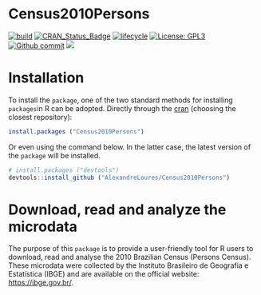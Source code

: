 
<!-- README.md is generated from README.Rmd. Please edit that file -->

# Census2010Persons

<!-- badges: start -->

[![build](https://github.com/AlexandreLoures/Census2010Persons/actions/workflows/main.yml/badge.svg)](https://github.com/AlexandreLoures/Census2010Persons/actions)
[![CRAN_Status_Badge](https://www.r-pkg.org/badges/version/Census2010Persons)](https://cran.r-project.org/package=Census2010Persons)
[![lifecycle](https://img.shields.io/badge/lifecycle-experimental-orange.svg)](https://lifecycle.r-lib.org/articles/stages.html)
[![License:
GPL3](https://img.shields.io/badge/License-GPL3-blue.svg)](https://opensource.org/licenses/GPL3)
[![Github
commit](https://img.shields.io/github/last-commit/AlexandreLoures/Census2010Persons)](https://github.com/AlexandreLoures/Census2010Persons/commit/main)
[![](https://cranlogs.r-pkg.org/badges/grand-total/Census2010Persons?color=blue)](https://cran.r-project.org/package=Census2010Persons)
<!-- badges: end -->

# Installation

To install the `package`, one of the two standard methods for installing
`packages`in R can be adopted. Directly through the
[cran](https://cran.r-project.org/package=Census2010Persons) (choosing
the closest repository):

``` r
install.packages ("Census2010Persons")
```

Or even using the command below. In the latter case, the latest version
of the `package` will be installed.

``` r
# install.packages ("devtools")
devtools::install_github ("AlexandreLoures/Census2010Persons")
```

# Download, read and analyze the microdata

The purpose of this `package` is to provide a user-friendly tool for R
users to download, read and analyse the 2010 Brazilian Census (Persons
Census). These microdata were collected by the Instituto Brasileiro de
Geografia e Estatística (IBGE) and are available on the official
website: <https://ibge.gov.br/>.
